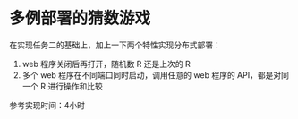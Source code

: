 多例部署的猜数游戏
=

在实现任务二的基础上，加上一下两个特性实现分布式部署：

1. web 程序关闭后再打开，随机数 R 还是上次的 R
1. 多个 web 程序在不同端口同时启动，调用任意的 web 程序的 API，都是对同一个 R 进行操作和比较

参考实现时间：4小时